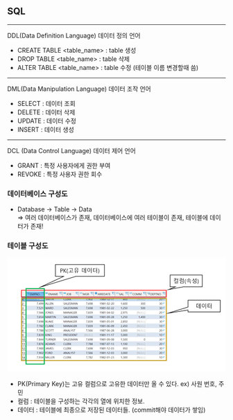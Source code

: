 ## SQL
*** 
DDL(Data Definition Language) 데이터 정의 언어
- CREATE TABLE <table_name> : table 생성
- DROP TABLE <table_name> : table 삭제
- ALTER TABLE <table_name> : table 수정 (테이블 이름 변경할때 씀)

*** 
DML(Data Manipulation Language) 데이터 조작 언어
- SELECT : 데이터 조회
- DELETE : 데이터 삭제
- UPDATE : 데이터 수정
- INSERT : 데이터 생성
***
DCL (Data Control Language) 데이터 제어 언어
- GRANT : 특정 사용자에게 권한 부여
- REVOKE : 특정 사용자 권한 회수


### 데이터베이스 구성도
* Database -> Table -> Data  
=> 여러 데이터베이스가 존재, 데이터베이스에 여러 테이블이 존재, 테이블에 데이터가 존재!


### 테이블 구성도

![](../../images/table.PNG)

- PK(Primary Key)는 고유 컬럼으로 고유한 데이터만 올 수 있다.
    ex) 사원 번호, 주민
- 컬럼 : 테이블을 구성하는 각각의 열에 위치한 정보.
- 데이터 : 테이블에 최종으로 저장된 데이터들. (commit해야 데이터가 쌓임)